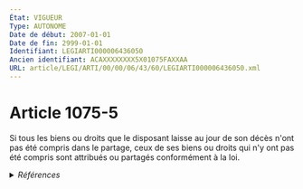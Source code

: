 ```yaml
---
État: VIGUEUR
Type: AUTONOME
Date de début: 2007-01-01
Date de fin: 2999-01-01
Identifiant: LEGIARTI000006436050
Ancien identifiant: ACAXXXXXXXX5X01075FAXXAA
URL: article/LEGI/ARTI/00/00/06/43/60/LEGIARTI000006436050.xml
---
```


<h1>Article 1075-5</h1>

Si tous les biens ou droits que le disposant laisse au jour de son décès n'ont
pas été compris dans le partage, ceux de ses biens ou droits qui n'y ont pas été
compris sont attribués ou partagés conformément à la loi.


<details>
  <summary><em>Références</em></summary>

  <h2>Articles faisant référence à l'article</h2>
  
  <ul>
    <li>
      <a href="https://legal.tricoteuses.fr//redirection/LEGIARTI000006284856?vers=git&vers=legifrance">LOI n° 2006-728 du 23 juin 2006 portant réforme des successions et des libéralités - article 22 ENTIEREMENT_MODIF</a> CREATION cible
    </li>
    <li>
      <a href="https://legal.tricoteuses.fr//redirection/LEGIARTI000006435209?vers=git&vers=legifrance">Code civil - article 1075-3 AUTONOME TRANSFERE, en vigueur du 1972-01-01 au 2007-01-01</a> CONCORDANCE cible
    </li>
    <li>
      <a href="https://legal.tricoteuses.fr//redirection/LEGIARTI000006435209?vers=git&vers=legifrance">Code civil - article 1075-3 AUTONOME TRANSFERE, en vigueur du 1972-01-01 au 2007-01-01</a> CONCORDE source
    </li>
    <li>
      <a href="https://legal.tricoteuses.fr//redirection/LEGIARTI000006435210?vers=git&vers=legifrance">Code civil - article 1075-3 AUTONOME VIGUEUR, en vigueur depuis le 2007-01-01</a> CONCORDANCE cible
    </li>
    <li>
      <a href="https://legal.tricoteuses.fr//redirection/LEGIARTI000006435210?vers=git&vers=legifrance">Code civil - article 1075-3 AUTONOME VIGUEUR, en vigueur depuis le 2007-01-01</a> CONCORDE source
    </li>
  </ul>
  
  <h2>Références faites par l'article</h2>
  
  <ul>
    <li>
      2006-06-23 CREATION source <a href="https://legal.tricoteuses.fr//redirection/LEGIARTI000006284856?vers=git&vers=legifrance">LOI n° 2006-728 du 23 juin 2006 portant réforme des successions et des libéralités - article 22 ENTIEREMENT_MODIF</a>
    </li>
    <li>
      2999-01-01 CONCORDANCE source <a href="https://legal.tricoteuses.fr//redirection/LEGIARTI000006435209?vers=git&vers=legifrance">Code civil - article 1075-3 AUTONOME TRANSFERE, en vigueur du 1972-01-01 au 2007-01-01</a>
    </li>
    <li>
      2999-01-01 CONCORDE cible <a href="https://legal.tricoteuses.fr//redirection/LEGIARTI000006435209?vers=git&vers=legifrance">Code civil - article 1075-3 AUTONOME TRANSFERE, en vigueur du 1972-01-01 au 2007-01-01</a>
    </li>
    <li>
      CODIFICATION source Loi 1803-05-03
    </li>
  </ul>
</details>
